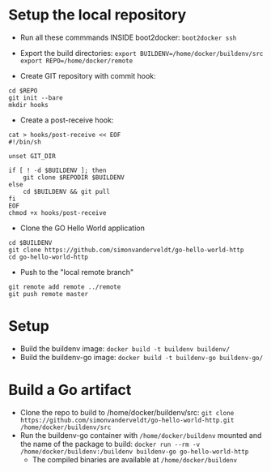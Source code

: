 # Setup the local repository

- Run all these commmands INSIDE boot2docker:
`boot2docker ssh`

- Export the build directories:
`export BUILDENV=/home/docker/buildenv/src`
`export REPO=/home/docker/remote`

- Create GIT repository with commit hook:
```
cd $REPO
git init --bare
mkdir hooks
```

- Create a post-receive hook:
```
cat > hooks/post-receive << EOF
#!/bin/sh

unset GIT_DIR

if [ ! -d $BUILDENV ]; then
    git clone $REPODIR $BUILDENV
else
    cd $BUILDENV && git pull
fi
EOF
chmod +x hooks/post-receive
```

- Clone the GO Hello World application
```
cd $BUILDENV
git clone https://github.com/simonvanderveldt/go-hello-world-http 
cd go-hello-world-http
```

- Push to the "local remote branch"
```
git remote add remote ../remote
git push remote master
```

# Setup

- Build the buildenv image: `docker build -t buildenv buildenv/`
- Build the buildenv-go image: `docker build -t buildenv-go buildenv-go/`


# Build a Go artifact
- Clone the repo to build to /home/docker/buildenv/src: `git clone https://github.com/simonvanderveldt/go-hello-world-http.git /home/docker/buildenv/src`
- Run the buildenv-go container with `/home/docker/buildenv` mounted and the name of the package to build: `docker run --rm -v /home/docker/buildenv:/buildenv buildenv-go go-hello-world-http`
  - The compiled binaries are available at `/home/docker/buildenv`
